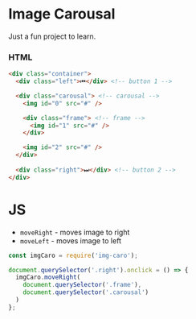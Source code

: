 # Image Carousal

Just a fun project to learn.

### HTML
```html
<div class="container">
  <div class="left">⏮</div> <!-- button 1 -->

  <div class="carousal"> <!-- carousal -->
    <img id="0" src="#" />

    <div class="frame"> <!-- frame -->
      <img id="1" src="#" />
    </div>

    <img id="2" src="#" />
  </div>
  
  <div class="right">⏭</div> <!-- button 2 -->
</div>
```
# JS
- `moveRight` - moves image to right
- `moveLeft` - moves image to left
```js
const imgCaro = require('img-caro');

document.querySelector('.right').onclick = () => {
  imgCaro.moveRight(
    document.querySelector('.frame'), 
    document.querySelector('.carousal')
  )
};
```